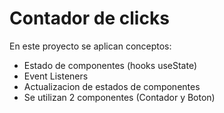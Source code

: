 # Contador de clicks
En este proyecto se aplican conceptos:
- Estado de componentes (hooks useState)
- Event Listeners
- Actualizacion de estados de componentes
- Se utilizan 2 componentes (Contador y Boton)